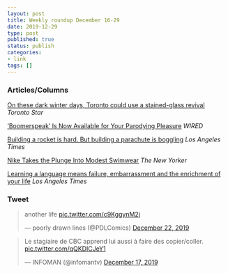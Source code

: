 ```yaml
---
layout: post
title: Weekly roundup December 16-29
date: 2019-12-29
type: post
published: true
status: publish
categories:
- link
tags: []
---
```


### Articles/Columns

[On these dark winter days, Toronto could use a stained-glass revival](https://www.thestar.com/opinion/contributors/2019/12/23/on-these-dark-winter-days-toronto-could-use-a-stained-glass-revival.html "On these dark winter days, Toronto could use a stained-glass revival. By Shawm Micallef") *Toronto Star*

[‘Boomerspeak’ Is Now Available for Your Parodying Pleasure](https://www.wired.com/story/boomerspeak-enregisterment/ "‘Boomerspeak’ Is Now Available for Your Parodying Pleasure. By Gretchen McCulloch") *WIRED*

[Building a rocket is hard. But building a parachute is boggling](https://www.latimes.com/business/story/2019-12-19/boeing-spacex-spacecraft-parachutes "Building a rocket is hard. But building a parachute is boggling. By Samantha Masunaga") *Los Angeles Times*

[Nike Takes the Plunge Into Modest Swimwear](https://www.newyorker.com/culture/on-and-off-the-avenue/nike-takes-the-plunge-into-modest-swimwear "Nike Takes the Plunge Into Modest Swimwear. By Christina Binkley") *The New Yorker*

[Learning a language means failure, embarrassment and the enrichment of your life](https://www.latimes.com/travel/la-tr-spot-learning-language-20190127-story.html "Learning a language means failure, embarrassment and the enrichment of your life, By Chaterine Hamm") *Los Angeles Times*

### Tweet

<blockquote class="twitter-tweet"><p lang="en" dir="ltr">another life <a href="https://t.co/c9KggynM2j">pic.twitter.com/c9KggynM2j</a></p>&mdash; poorly drawn lines (@PDLComics) <a href="https://twitter.com/PDLComics/status/1208871291807158272?ref_src=twsrc%5Etfw">December 22, 2019</a></blockquote> <script async src="https://platform.twitter.com/widgets.js" charset="utf-8"></script>

<blockquote class="twitter-tweet"><p lang="fr" dir="ltr">Le stagiaire de CBC apprend lui aussi à faire des copier/coller. <a href="https://t.co/qQKDICJeY1">pic.twitter.com/qQKDICJeY1</a></p>&mdash; INFOMAN (@infomantv) <a href="https://twitter.com/infomantv/status/1206962398751535104?ref_src=twsrc%5Etfw">December 17, 2019</a></blockquote> <script async src="https://platform.twitter.com/widgets.js" charset="utf-8"></script>
